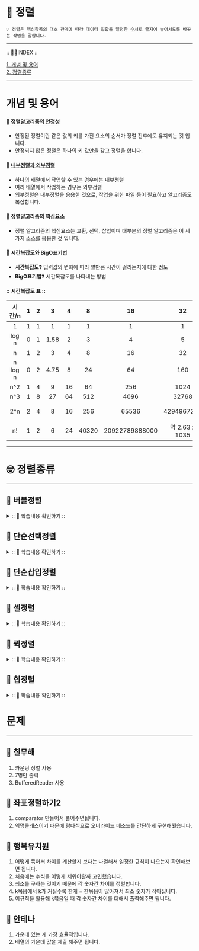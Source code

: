 
# 🏁 정렬
    💡 정렬은 핵심항목의 대소 관계에 따라 데이터 집합을 일정한 순서로 줄지어 늘어서도록 바꾸는 작업을 말합니다.
---

:: ☝🏻INDEX ::

[1. 개념 및 용어](#개념-및-용어)</br>
[2. 정렬종류](#🤓-정렬종류)</br>

---

# 개념 및 용어

#### 📌 <u>정렬알고리즘의 안정성</u>
- 안정된 정렬이란 같은 값의 키를 가진 요소의 순서가 정렬 전후에도 유지되는 것 입니다.
- 안정되지 않은 정렬은 하나의 키 값만을 갖고 정렬을 합니다.
#### 📌 <u>내부정렬과 외부정렬</u>
- 하나의 배열에서 작업할 수 있는 경우에는 내부정렬
- 여러 배열에서 작업하는 경우는 외부정렬
- 외부정렬은 내부정렬을 응용한 것으로, 작업을 위한 파일 등이 필요하고 알고리즘도 복잡합니다.
#### 📌 <u>정렬알고리즘의 핵심요소</u>
- 정렬 알고리즘의 핵심요소는 교환, 선택, 삽입이며 대부분의 정렬 알고리즘은 이 세가지 소스를 응용한 것 입니다.

#### 📌 시간복잡도와 BigO표기법
- **시간복잡도**❓ 입력값의 변화에 따라 얼만큼 시간이 걸리는지에 대한 정도
- **BigO표기법**❓ 시간복잡도를 나타내는 방법<br>

**:: 시간복잡도 표 ::**</br>

|  시간/n   |  1  |  2  |  3   |  4   |   8   |        16         |          32           |           64           |          1000          |
|:-------:|:---:|:---:|:----:|:----:|:-----:|:-----------------:|:---------------------:|:----------------------:|:----------------------:|
|    1    |  1  |  1  |  1   |  1   |   1   |         1         |           1           |           1            |           1            |
|  log n  |  0  |  1  | 1.58 |  2   |   3   |         4         |           5           |           6            |          9.97          |
|    n    |  1  |  2  |  3   |  4   |   8   |        16         |          32           |           64           |          1000          |
| n log n |  0  |  2  | 4.75 |  8   |  24   |        64         |          160          |          384           |          9966          |
|   n^2   |  1  |  4  |  9   |  16  |  64   |        256        |         1024          |          4096          |        1000000         |
|   n^3   |  1  |  8  |  27  |  64  |  512  |       4096        |         32768         |         262144         |       1000000000       |
|   2^n   |  2  |  4  |  8   |  16  |  256  |       65536       |      4294967296       |        약 1844경         |     약 1.07 x 10301     |
|   n!    |  1  |  2  |  6   |  24  | 40320 |  20922789888000   |     약 2.63 x 1035     |     약 1.27 x 1089      |    약 4.02 x 102567     |

---
# 🤓 정렬종류

---

## 📌 버블정렬
<details>
<summary>:: 👀 학습내용 확인하기 :: </summary>
<div markdown="1">

- 단순하기 때문에 자주사용된다
- 원소의 이동이 거품이 수면으로 올라오는 듯한 모습
- O(n^2)
- 방법
  1. 서로 인접한 두원소 크기를 검사한다.
  2. 인접한 두수를 계속 비교해 가장 큰 자료가 맨뒤로 가도록 한다.



</div>
</details>

## 📌 단순선택정렬
<details>
<summary>:: 👀 학습내용 확인하기 :: </summary>
<div markdown="1">

- 제자리정렬 알고리즘
- 단순하게 사용할 수 있다.
- 메모리 효율이 좋다
- O(n^2)
- 방법
    1. 주어진 리스트 중 최소값을 찾는다</br>
    2. 그 값을 맨앞의 위치한 값과 교체
    3. 맨처음 위치를 뺀 나머지 리스트를 같은 방법으로 교체
</div>
</details>

## 📌 단순삽입정렬

<details>
<summary>:: 👀 학습내용 확인하기 :: </summary>
<div markdown="1">

- 데이터를 **비교**하면서 찾기 때문에 **비교정렬**이라고 합니다.
- 삽입 정렬은 두 번째 자료부터 시작하여 그 앞의 자료들과 비교하여 삽입할 위치를 지정한 후 
  </br>자료를 뒤로 옮기고 지정한 자리에 자료를 삽입하여 정렬하는 알고리즘이다.
-  최선 : O(N), 최악 : O(n^2)
</div>
</details>

## 📌 셸정렬

<details>
<summary>:: 👀 학습내용 확인하기 :: </summary>
<div markdown="1">

- 셸 정렬은 **삽입 정렬**을 기반으로 한다
- 정렬의 대상이 되는 데이터 외에 추가적인 공간을 필요로 하지 않기 때문에 **'제자리 정렬(in-place sort)'** 이기도 하다.
- 삽입정렬과는 다르게 일정 간격을 주기로 하여 비교 및 교환이 일어나기 때문에 구조상 **안정정렬(Stable Sort)은 아니다.**
-  최선 : O(N), 최악 : O(n^2)
- 방법
  1. 간격(gap)을 설정한다.
  2. 각 간격별로 분류 된 서브(부분) 리스트에 대해 삽입정렬을 한다.
  3. 각 서브(부분) 리스트의 정렬이 끝나면 간격을 줄인다.
  4. 간격이 1이 될 때 까지 2번 과정으로 되돌아가며 반복한다.

</div>
</details>

## 📌 퀵정렬

<details>
<summary>:: 👀 학습내용 확인하기 :: </summary>
<div markdown="1">

- 퀵 정렬은 **불안정정렬** 에 속하며, 다른 원소와의 비교만으로 정렬을 수행하는 **비교정렬** 에 속한다.
- **분할 정복 알고리즘**의 하나로, 평균적으로 **매우 빠른** 수행 속도
- 합병 정렬(merge sort)과 달리 퀵 정렬은 리스트를 **비균등**하게 분할한다.
- O(nlogn)
- 방법
  1. 리스트 안에 있는 한 요소를 선택한다. 이렇게 고른 원소를 피벗(pivot) 이라고 한다.
  2. 피벗을 기준으로 피벗보다 작은 요소들은 모두 피벗의 왼쪽으로 옮겨지고 피벗보다 큰 요소들은 모두 피벗의 오른쪽으로 옮겨진다.
  </br> (피벗을 중심으로 왼쪽: 피벗보다 작은 요소들, 오른쪽: 피벗보다 큰 요소들)
  3. 피벗을 제외한 왼쪽 리스트와 오른쪽 리스트를 다시 정렬한다.
     - 분할된 부분 리스트에 대하여 순환 호출 을 이용하여 정렬을 반복한다.
     - 부분 리스트에서도 다시 피벗을 정하고 피벗을 기준으로 2개의 부분 리스트로 나누는 과정을 반복한다.
  4. 부분 리스트들이 더 이상 분할이 불가능할 때까지 반복한다.
     - 리스트의 크기가 0이나 1이 될 때까지 반복한다.
  
</div>
</details>

## 📌 힙정렬

<details>
<summary>:: 👀 학습내용 확인하기 :: </summary>
<div markdown="1">

- 최대 힙 트리나 최소 힙 트리를 구성해 정렬을 하는 방법
- 내림차순 정렬을 위해서는 최대 힙을 구성하고 오름차순 정렬을 위해서는 최소 힙을 구성하면 된다.
- O(nlogn)
- 방법
  1. 정렬해야 할 n개의 요소들로 최대 힙(완전 이진 트리 형태)을 만든다.
     - 내림차순을 기준으로 정렬
  2. 그 다음으로 한 번에 하나씩 요소를 힙에서 꺼내서 배열의 뒤부터 저장하면 된다.
  3. 삭제되는 요소들(최댓값부터 삭제)은 값이 감소되는 순서로 정렬되게 된다.
     
</div>
</details>

# 문제

---

## 📌 칠무해

1. 카운팅 정렬 사용
2. 7명만 출력
3. BufferedReader 사용

## 📌 좌표정렬하기2

1. comparator 만들어서 풀어주면됩니다.
2. 익명클래스이기 때문에 람다식으로 오버라이드 메소드를 간단하게 구현해줬습니다.

## 📌 행복유치원

1. 어떻게 묶어서 차이를 계산할지 보다는 나열해서 일정한 규칙이 나오는지 확인해보면 됩니다.
2. 처음에는 수식을 어떻게 세워야할까 고민했습니다.
3. 최소를 구하는 것이기 때문에 각 숫자간 차이를 정렬합니다.
4. k묶음에서 k가 커질수록 한개 = 한묶음이 많아져서 최소 숫자가 작아집니다.
5. 이규칙을 활용해 k묶음일 때 각 숫자간 차이를 더해서 출력해주면 됩니다.

## 📌 안테나

1. 가운데 있는 게 가장 효율적입니다.
2. 배열의 가운데 값을 제출 해주면 됩니다.


